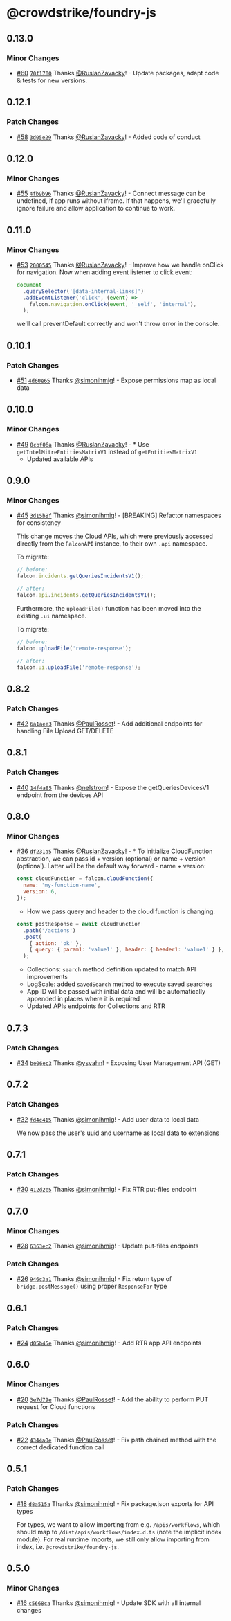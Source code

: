 # @crowdstrike/foundry-js

## 0.13.0

### Minor Changes

- [#60](https://github.com/CrowdStrike/foundry-js/pull/60) [`70f1700`](https://github.com/CrowdStrike/foundry-js/commit/70f1700ced5a19f56398a735a12c4b2cf362565b) Thanks [@RuslanZavacky](https://github.com/RuslanZavacky)! - Update packages, adapt code & tests for new versions.

## 0.12.1

### Patch Changes

- [#58](https://github.com/CrowdStrike/foundry-js/pull/58) [`3d05e29`](https://github.com/CrowdStrike/foundry-js/commit/3d05e29a536efc186ce0a5ee4e180505ab367520) Thanks [@RuslanZavacky](https://github.com/RuslanZavacky)! - Added code of conduct

## 0.12.0

### Minor Changes

- [#55](https://github.com/CrowdStrike/foundry-js/pull/55) [`4fb9b96`](https://github.com/CrowdStrike/foundry-js/commit/4fb9b965975d9392788e2bf2b310bc116d53de0e) Thanks [@RuslanZavacky](https://github.com/RuslanZavacky)! - Connect message can be undefined, if app runs without iframe. If that happens, we'll gracefully ignore failure and allow application to continue to work.

## 0.11.0

### Minor Changes

- [#53](https://github.com/CrowdStrike/foundry-js/pull/53) [`2000545`](https://github.com/CrowdStrike/foundry-js/commit/200054522811b9a22164f288e10a8dfb0909a9c9) Thanks [@RuslanZavacky](https://github.com/RuslanZavacky)! - Improve how we handle onClick for navigation. Now when adding event listener to click event:

  ```javascript
  document
    .querySelector('[data-internal-links]')
    .addEventListener('click', (event) =>
      falcon.navigation.onClick(event, '_self', 'internal'),
    );
  ```

  we'll call preventDefault correctly and won't throw error in the console.

## 0.10.1

### Patch Changes

- [#51](https://github.com/CrowdStrike/foundry-js/pull/51) [`4d60e65`](https://github.com/CrowdStrike/foundry-js/commit/4d60e650035f390d5d8818cabba71ca157bf81e1) Thanks [@simonihmig](https://github.com/simonihmig)! - Expose permissions map as local data

## 0.10.0

### Minor Changes

- [#49](https://github.com/CrowdStrike/foundry-js/pull/49) [`0cbf06a`](https://github.com/CrowdStrike/foundry-js/commit/0cbf06aa95300ea1fc86313ca0788c7035440239) Thanks [@RuslanZavacky](https://github.com/RuslanZavacky)! - \* Use `getIntelMitreEntitiesMatrixV1` instead of `getEntitiesMatrixV1`
  - Updated available APIs

## 0.9.0

### Minor Changes

- [#45](https://github.com/CrowdStrike/foundry-js/pull/45) [`3d15b8f`](https://github.com/CrowdStrike/foundry-js/commit/3d15b8f0aea84f27b14fe05e9c2af3670d46377b) Thanks [@simonihmig](https://github.com/simonihmig)! - [BREAKING] Refactor namespaces for consistency

  This change moves the Cloud APIs, which were previously accessed directly from the `FalconAPI` instance, to their own `.api` namespace.

  To migrate:

  ```js
  // before:
  falcon.incidents.getQueriesIncidentsV1();

  // after:
  falcon.api.incidents.getQueriesIncidentsV1();
  ```

  Furthermore, the `uploadFile()` function has been moved into the existing `.ui` namespace.

  To migrate:

  ```js
  // before:
  falcon.uploadFile('remote-response');

  // after:
  falcon.ui.uploadFile('remote-response');
  ```

## 0.8.2

### Patch Changes

- [#42](https://github.com/CrowdStrike/foundry-js/pull/42) [`6a1aee3`](https://github.com/CrowdStrike/foundry-js/commit/6a1aee3c7aacb988a359f3c934a26ca20b71da00) Thanks [@PaulRosset](https://github.com/PaulRosset)! - Add additional endpoints for handling File Upload GET/DELETE

## 0.8.1

### Patch Changes

- [#40](https://github.com/CrowdStrike/foundry-js/pull/40) [`14f4a85`](https://github.com/CrowdStrike/foundry-js/commit/14f4a850fe5f4fe9916901b2ad1d2cacfce13c8d) Thanks [@nelstrom](https://github.com/nelstrom)! - Expose the getQueriesDevicesV1 endpoint from the devices API

## 0.8.0

### Minor Changes

- [#36](https://github.com/CrowdStrike/foundry-js/pull/36) [`df231a5`](https://github.com/CrowdStrike/foundry-js/commit/df231a559c8ab204bdd9aa4b2cb1099d5896e563) Thanks [@RuslanZavacky](https://github.com/RuslanZavacky)! - \* To initialize CloudFunction abstraction, we can pass id + version (optional) or name + version (optional).
  Latter will be the default way forward - name + version:

  ```javascript
  const cloudFunction = falcon.cloudFunction({
    name: 'my-function-name',
    version: 6,
  });
  ```

  - How we pass query and header to the cloud function is changing.

  ```javascript
  const postResponse = await cloudFunction
    .path('/actions')
    .post(
      { action: 'ok' },
      { query: { param1: 'value1' }, header: { header1: 'value1' } },
    );
  ```

  - Collections: `search` method definition updated to match API improvements
  - LogScale: added `savedSearch` method to execute saved searches
  - App ID will be passed with initial data and will be automatically appended in places where it is required
  - Updated APIs endpoints for Collections and RTR

## 0.7.3

### Patch Changes

- [#34](https://github.com/CrowdStrike/foundry-js/pull/34) [`be06ec3`](https://github.com/CrowdStrike/foundry-js/commit/be06ec3400dc335b92249f741f72c6b40d467aba) Thanks [@ysvahn](https://github.com/ysvahn)! - Exposing User Management API (GET)

## 0.7.2

### Patch Changes

- [#32](https://github.com/CrowdStrike/foundry-js/pull/32) [`fd4c415`](https://github.com/CrowdStrike/foundry-js/commit/fd4c4152bf253d77644e8ca96efba4d578aa95c4) Thanks [@simonihmig](https://github.com/simonihmig)! - Add user data to local data

  We now pass the user's uuid and username as local data to extensions

## 0.7.1

### Patch Changes

- [#30](https://github.com/CrowdStrike/foundry-js/pull/30) [`412d2e5`](https://github.com/CrowdStrike/foundry-js/commit/412d2e5e3f7fa294551029f7dc52ccaab699a90d) Thanks [@simonihmig](https://github.com/simonihmig)! - Fix RTR put-files endpoint

## 0.7.0

### Minor Changes

- [#28](https://github.com/CrowdStrike/foundry-js/pull/28) [`6363ec2`](https://github.com/CrowdStrike/foundry-js/commit/6363ec2c5a2eb02b4b132d4313a6ea16c351853a) Thanks [@simonihmig](https://github.com/simonihmig)! - Update put-files endpoints

### Patch Changes

- [#26](https://github.com/CrowdStrike/foundry-js/pull/26) [`946c3a1`](https://github.com/CrowdStrike/foundry-js/commit/946c3a1e7dc8898fa76dac6535841f87af45286c) Thanks [@simonihmig](https://github.com/simonihmig)! - Fix return type of `bridge.postMessage()` using proper `ResponseFor` type

## 0.6.1

### Patch Changes

- [#24](https://github.com/CrowdStrike/foundry-js/pull/24) [`d05b45e`](https://github.com/CrowdStrike/foundry-js/commit/d05b45e31e016edf09d80d25f5aa7b4fda808cc5) Thanks [@simonihmig](https://github.com/simonihmig)! - Add RTR app API endpoints

## 0.6.0

### Minor Changes

- [#20](https://github.com/CrowdStrike/foundry-js/pull/20) [`3e7d79e`](https://github.com/CrowdStrike/foundry-js/commit/3e7d79e67d1b3ec9169be918b8c110f2001d9d88) Thanks [@PaulRosset](https://github.com/PaulRosset)! - Add the ability to perform PUT request for Cloud functions

### Patch Changes

- [#22](https://github.com/CrowdStrike/foundry-js/pull/22) [`4344a0e`](https://github.com/CrowdStrike/foundry-js/commit/4344a0efa818d5c4cc41dac28987856b57c85637) Thanks [@PaulRosset](https://github.com/PaulRosset)! - Fix path chained method with the correct dedicated function call

## 0.5.1

### Patch Changes

- [#18](https://github.com/CrowdStrike/foundry-js/pull/18) [`d8a515a`](https://github.com/CrowdStrike/foundry-js/commit/d8a515a749a7e37dfe060509cea8ba94fa328170) Thanks [@simonihmig](https://github.com/simonihmig)! - Fix package.json exports for API types

  For types, we want to allow importing from e.g. `/apis/workflows`, which should map to `/dist/apis/workflows/index.d.ts` (note the implicit index module). For real runtime imports, we still only allow importing from index, i.e. `@crowdstrike/foundry-js`.

## 0.5.0

### Minor Changes

- [#16](https://github.com/CrowdStrike/foundry-js/pull/16) [`c5668ca`](https://github.com/CrowdStrike/foundry-js/commit/c5668ca95ca69efec996036627d7e779ecd3e474) Thanks [@simonihmig](https://github.com/simonihmig)! - Update SDK with all internal changes
